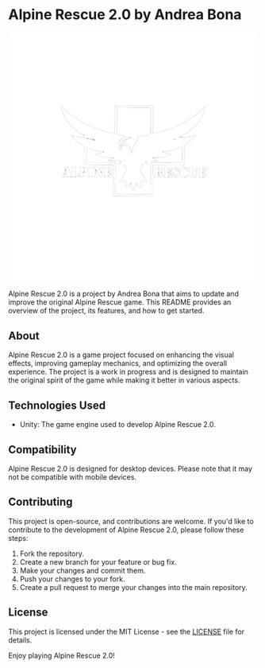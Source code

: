 # Alpine Rescue 2.0 by Andrea Bona

![Alpine Rescue Logo](https://github.com/BonaAndrea/Alpine-Rescue-2.0/blob/master/Soccorso-Alpino-Simulator-2.0/Assets/Resources/Textures/logoprova.png)

Alpine Rescue 2.0 is a project by Andrea Bona that aims to update and improve the original Alpine Rescue game. This README provides an overview of the project, its features, and how to get started.

## About

Alpine Rescue 2.0 is a game project focused on enhancing the visual effects, improving gameplay mechanics, and optimizing the overall experience. The project is a work in progress and is designed to maintain the original spirit of the game while making it better in various aspects.


## Technologies Used

- Unity: The game engine used to develop Alpine Rescue 2.0.

## Compatibility

Alpine Rescue 2.0 is designed for desktop devices. Please note that it may not be compatible with mobile devices.

## Contributing

This project is open-source, and contributions are welcome. If you'd like to contribute to the development of Alpine Rescue 2.0, please follow these steps:

1. Fork the repository.
2. Create a new branch for your feature or bug fix.
3. Make your changes and commit them.
4. Push your changes to your fork.
5. Create a pull request to merge your changes into the main repository.

## License

This project is licensed under the MIT License - see the [LICENSE](LICENSE) file for details.

Enjoy playing Alpine Rescue 2.0!
